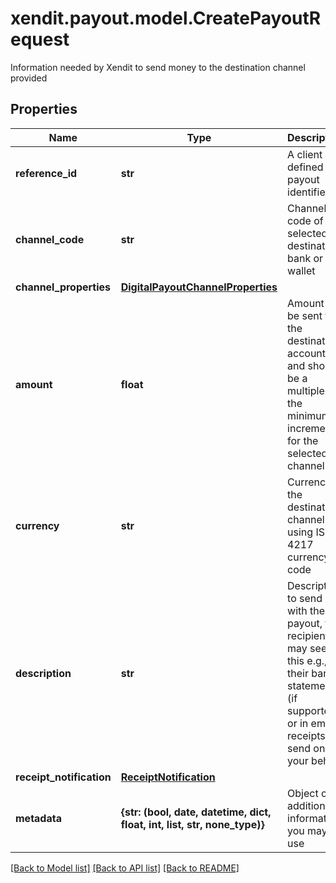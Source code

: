 # xendit.payout.model.CreatePayoutRequest

Information needed by Xendit to send money to the destination channel provided

## Properties
| Name | Type | Description | Notes |
| ------------ | ------------- | ------------- | ------------- |
| **reference_id** | **str** | A client defined payout identifier |  |
| **channel_code** | **str** | Channel code of selected destination bank or e-wallet |  |
| **channel_properties** | [**DigitalPayoutChannelProperties**](DigitalPayoutChannelProperties.md) |  |  |
| **amount** | **float** | Amount to be sent to the destination account and should be a multiple of the minimum increment for the selected channel |  |
| **currency** | **str** | Currency of the destination channel using ISO-4217 currency code |  |
| **description** | **str** | Description to send with the payout, the recipient may see this e.g., in their bank statement (if supported) or in email receipts we send on your behalf | [optional]  |
| **receipt_notification** | [**ReceiptNotification**](ReceiptNotification.md) |  | [optional]  |
| **metadata** | **{str: (bool, date, datetime, dict, float, int, list, str, none_type)}** | Object of additional information you may use | [optional]  |


[[Back to Model list]](../README.md#documentation-for-models) [[Back to API list]](../README.md#documentation-for-api-endpoints) [[Back to README]](../README.md)


